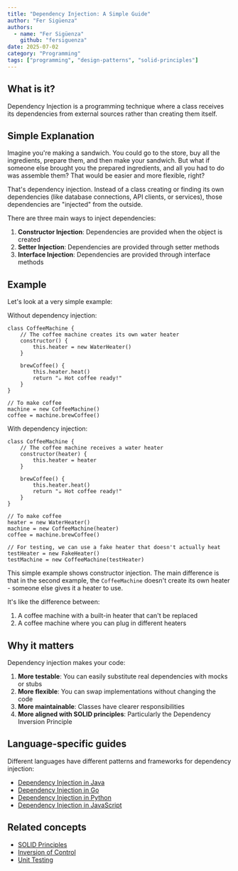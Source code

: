 ```yaml
---
title: "Dependency Injection: A Simple Guide"
author: "Fer Sigüenza"
authors:
  - name: "Fer Sigüenza"
    github: "fersiguenza"
date: 2025-07-02
category: "Programming"
tags: ["programming", "design-patterns", "solid-principles"]
---
```


## What is it?

Dependency Injection is a programming technique where a class receives its dependencies from external sources rather than creating them itself.

## Simple Explanation

Imagine you're making a sandwich. You could go to the store, buy all the ingredients, prepare them, and then make your sandwich. But what if someone else brought you the prepared ingredients, and all you had to do was assemble them? That would be easier and more flexible, right?

That's dependency injection. Instead of a class creating or finding its own dependencies (like database connections, API clients, or services), those dependencies are "injected" from the outside.

There are three main ways to inject dependencies:
1. **Constructor Injection**: Dependencies are provided when the object is created
2. **Setter Injection**: Dependencies are provided through setter methods
3. **Interface Injection**: Dependencies are provided through interface methods

## Example

Let's look at a very simple example:

Without dependency injection:

```
class CoffeeMachine {
    // The coffee machine creates its own water heater
    constructor() {
        this.heater = new WaterHeater()
    }
    
    brewCoffee() {
        this.heater.heat()
        return "☕ Hot coffee ready!"
    }
}

// To make coffee
machine = new CoffeeMachine()
coffee = machine.brewCoffee()
```

With dependency injection:

```
class CoffeeMachine {
    // The coffee machine receives a water heater
    constructor(heater) {
        this.heater = heater
    }
    
    brewCoffee() {
        this.heater.heat()
        return "☕ Hot coffee ready!"
    }
}

// To make coffee
heater = new WaterHeater()
machine = new CoffeeMachine(heater)
coffee = machine.brewCoffee()

// For testing, we can use a fake heater that doesn't actually heat
testHeater = new FakeHeater()
testMachine = new CoffeeMachine(testHeater)
```

This simple example shows constructor injection. The main difference is that in the second example, the `CoffeeMachine` doesn't create its own heater - someone else gives it a heater to use.

It's like the difference between:
1. A coffee machine with a built-in heater that can't be replaced
2. A coffee machine where you can plug in different heaters

## Why it matters

Dependency injection makes your code:
1. **More testable**: You can easily substitute real dependencies with mocks or stubs
2. **More flexible**: You can swap implementations without changing the code
3. **More maintainable**: Classes have clearer responsibilities
4. **More aligned with SOLID principles**: Particularly the Dependency Inversion Principle

## Language-specific guides

Different languages have different patterns and frameworks for dependency injection:

- [Dependency Injection in Java](/explanations/programming/dependency-injection-java.md)
- [Dependency Injection in Go](/explanations/programming/dependency-injection-golang.md)
- [Dependency Injection in Python](/explanations/programming/dependency-injection-python.md)
- [Dependency Injection in JavaScript](/explanations/programming/dependency-injection-javascript.md)

## Related concepts

- [SOLID Principles](/explanations/programming/solid-principles.md)
- [Inversion of Control](/explanations/programming/inversion-of-control.md)
- [Unit Testing](/explanations/programming/unit-testing.md)
